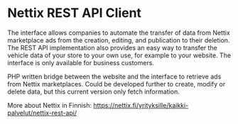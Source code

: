 # Nettix REST API Client

The interface allows companies to automate the transfer of data from Nettix marketplace ads from the creation, editing, and publication to their deletion. The REST API implementation also provides an easy way to transfer the vehicle data of your store to your own use, for example to your website. The interface is only available for business customers.

PHP written bridge between the website and the interface to retrieve ads from Nettix marketplaces. Could be developed further to create, modify or delete data, but this current version only fetch information.

More about Nettix in Finnish:
https://nettix.fi/yrityksille/kaikki-palvelut/nettix-rest-api/
